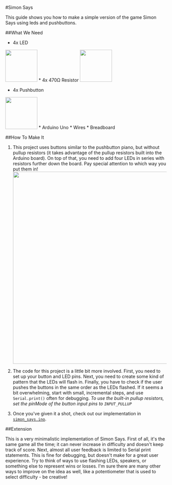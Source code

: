 #Simon Says

This guide shows you how to make a simple version of the game Simon Says using leds and pushbuttons.

##What We Need

* 4x LED

<img src="http://www.tandyonline.co.uk/media/catalog/product/cache/1/image/9df78eab33525d08d6e5fb8d27136e95/c/l/clear-led.png" height="100px">
* 4x 470Ω Resistor

<img src="http://media.digikey.com/Renders/Yageo%20Renders/CFR-12JR-470R.jpg" height="100px">

* 4x Pushbutton

<img src="https://cdn.sparkfun.com//assets/parts/9/0/00097-03-L.jpg" height="100px">
* Arduino Uno
* Wires
* Breadboard


##How To Make It

1. This project uses buttons similar to the pushbutton piano, but without pullup resistors (it takes
advantage of the pullup resistors built into the Arduino board). On top of that, you need to add
four LEDs in series with resistors further down the board. Pay special attention to which way you put them in!
<br><img src="https://cloud.githubusercontent.com/assets/3172103/9215903/1045a9aa-407f-11e5-977f-71481d37e3b3.png" width="600px">

2. The code for this project is a little bit more involved. First, you need to set up your button and
LED pins. Next, you need to create some kind of pattern that the LEDs will flash in. Finally, you have to
check if the user pushes the buttons in the same order as the LEDs flashed. If it seems a bit overwhelming,
start with small, incremental steps, and use `Serial.print()` often for debugging. 
*To use the built-in pullup resistors, set the pinMode of the button input pins to `INPUT_PULLUP`*

3. Once you've given it a shot, check out our implementation in [`simon_says.ino`](simon_says.ino).

##Extension

This is a very minimalistic implementation of Simon Says. First of all, it's the same game all the time;
it can never increase in difficulty and doesn't keep track of score. Next, almost all user
feedback is limited to Serial print statements. This is fine for debugging, but doesn't make for a great
user experience. Try to think of ways to use flashing LEDs, speakers, or something else to represent
wins or losses. I'm sure there are many other ways to improve on the idea as well, like a potentiometer that
is used to select difficulty - be creative!
